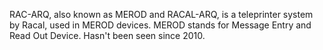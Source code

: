 RAC-ARQ, also known as MEROD and RACAL-ARQ, is a teleprinter system by Racal, used in MEROD devices. MEROD stands for Message Entry and Read Out Device. Hasn't been seen since 2010.